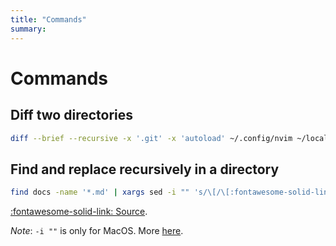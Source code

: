 ```yaml
---
title: "Commands"
summary:
---
```


Commands
===

Diff two directories
---

```bash
diff --brief --recursive -x '.git' -x 'autoload' ~/.config/nvim ~/local.usersnap.com/.config/nvim
```

Find and replace recursively in a directory
---

```bash
find docs -name '*.md' | xargs sed -i "" 's/\[/\[:fontawesome-solid-link: /g'
```

[:fontawesome-solid-link: Source](https://stackoverflow.com/questions/4804405/search-and-replace-in-vim-across-all-the-project-files).

*Note*: `-i ""` is only for MacOS. More [here](https://stackoverflow.com/questions/34533893/sed-command-creating-unwanted-duplicates-of-file-with-e-extension).
